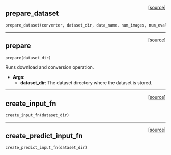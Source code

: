 <span style="float:right;">[[source]](https://github.com/polyaxon/polyaxon/blob/master/polyaxon/datasets/mnist.py#L72)</span>

## prepare_dataset


```python
prepare_dataset(converter, dataset_dir, data_name, num_images, num_eval=0)
```


----

<span style="float:right;">[[source]](https://github.com/polyaxon/polyaxon/blob/master/polyaxon/datasets/mnist.py#L116)</span>

## prepare


```python
prepare(dataset_dir)
```


Runs download and conversion operation.

- __Args__:
	- __dataset_dir__: The dataset directory where the dataset is stored.


----

<span style="float:right;">[[source]](https://github.com/polyaxon/polyaxon/blob/master/polyaxon/datasets/mnist.py#L148)</span>

## create_input_fn


```python
create_input_fn(dataset_dir)
```


----

<span style="float:right;">[[source]](https://github.com/polyaxon/polyaxon/blob/master/polyaxon/datasets/mnist.py#L153)</span>

## create_predict_input_fn


```python
create_predict_input_fn(dataset_dir)
```
